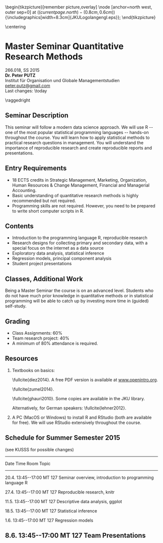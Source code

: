 <!--pandoc
s:
H: jku_letter.preamble
t: latex
latex-engine: pdflatex
o: sylabus_ss15.tex
-->

<!---
compile with
pan sylabus_ss15.txt latex
latexmk -pdf
letexmk -c
-->


\begin{tikzpicture}[remember picture,overlay]
\node [anchor=north west, outer sep=0]  at ($(current page.north)-(0.8cm, 0.6cm)$)
 {\includegraphics[width=8.3cm]{JKULogolangengl.eps}};
\end{tikzpicture} 

\centering

# Master Seminar Quantitative Research Methods

266.018, SS 2015    
**Dr. Peter PUTZ**  
Institut für Organisation und Globale Managementstudien   
peter.putz@gmail.com  
Last changes: \today

\raggedright




## Seminar Description

This seminar will follow a modern data science approach. We will use R -- one of the most popular statistical programming languages -- hands-on throughout the course. You will learn how to apply statistical methods to practical research questions in management. You will understand the importance of reproducible research and create reproducible reports and presentations.

## Entry Requirements

- 18 ECTS credits in Strategic Management, Marketing, Organization, Human Resources & Change Management, Financial and Managerial Accounting.
- Basic understanding of quantitative research methods is highly recommended but not required.
- Programming skills are not required. However, you need to be prepared to write short computer scripts in R.


## Contents

  - Introduction to the programming language R, reproducible research
  - Research designs for collecting primary and secondary data, with a special focus on the internet as a data source
  - Exploratory data analysis, statistical inference
  - Regression models, principal component analysis
  - Student project presentations


## Classes, Additional Work

Being a Master Seminar the course is on an advanced level. Students who do not have much prior knowledge in quantitative methods or in statistical programming will be able to catch up by investing more time in (guided) self-study.  


## Grading

- Class Assignments: 60%
- Team research project: 40%
- A minimum of 80% attendance is required.


## Resources

1.	Textbooks on basics:

    \fullcite{diez2014}. A free PDF version is available at www.openintro.org.
    
    \fullcite{zumel2014}.
    
    \fullcite{ghauri2010}. Some copies are available in the JKU library.

    Alternatively, for German speakers: \fullcite{lehner2012}.
    
    
2. A PC (MacOS or Windows) to install R and RStudio (both are available for free). We will use RStudio extensively throughout the course.



## Schedule for Summer Semester 2015 

(see KUSSS for possible changes)

---------------------------------------------------------------------------------
 Date   Time          Room        Topic
------  ------------  ----------  -----------------------------------------------
 20.4.  13:45--17:00  MT 127      Seminar overview, introduction to programming 
                                  language R
                                     
 27.4.  13:45--17:00  MT 127      Reproducible research, knitr

 11.5.  13:45--17:00  MT 127      Descriptive data analysis, ggplot

 18.5.  13:45--17:00  MT 127      Statistical inference

  1.6.  13:45--17:00  MT 127      Regression models

  8.6.  13:45--17:00  MT 127      Team Presentations
----------------------------------------------------------------------------------	
